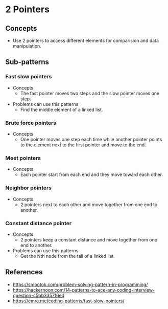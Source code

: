 # 2 Pointers

## Concepts
- Use 2 pointers to access different elements for comparision and data manipulation.

## Sub-patterns
### Fast slow pointers
- Concepts
   - The fast pointer moves two steps and the slow pointer moves one step.
- Problems can use this patterns
   - Find the middle element of a linked list.

### Brute force pointers
- Concepts
   - One pointer moves one step each time while another pointer points to the element next to the first pointer and move to the end.

### Meet pointers
- Concepts
   - Each pointer start from each end and they move toward each other.

### Neighbor pointers
- Concepts
   - 2 pointers next to each other and move together from one end to another.

### Constant distance pointer
- Concepts
   - 2 pointers keep a constant distance and move together from one end to another.
- Problems can use this patterns
   - Get the Nth node from the tail of a linked list.

## References
- https://smootok.com/problem-solving-pattern-in-programming/
- https://hackernoon.com/14-patterns-to-ace-any-coding-interview-question-c5bb3357f6ed
- https://emre.me/coding-patterns/fast-slow-pointers/
